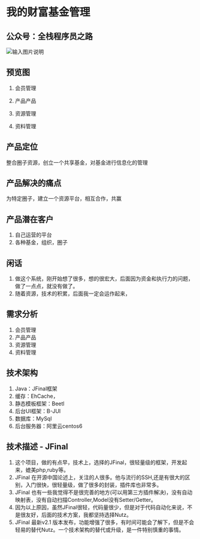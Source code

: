 # 我的财富基金管理

## 公众号：全栈程序员之路
![输入图片说明](https://mp.weixin.qq.com/mp/qrcode?scene=10000004&size=102&__biz=MzIzMTE0NTE5Mg==&mid=2651421365&idx=1&sn=ec2b310f1888fca3560ba504af0077f5&send_time= "在这里输入图片标题")

## 预览图
1. 会员管理

2. 产品产品

3. 资源管理

4. 资料管理

## 产品定位
整合圈子资源，创立一个共享基金，对基金进行信息化的管理

## 产品解决的痛点
为特定圈子，建立一个资源平台，相互合作，共赢

## 产品潜在客户
1. 自己运营的平台
2. 各种基金，组织，圈子

## 闲话
1. 做这个系统，刚开始想了很多，想的很宏大，后面因为资金和执行力的问题，做了一点点，就没有做了。
2. 随着资源，技术的积累，后面我一定会运作起来，

## 需求分析
1. 会员管理
2. 产品产品
3. 资源管理
4. 资料管理

## 技术架构
1. Java：JFinal框架
2. 缓存：EhCache，
3. 静态模板框架：Beetl
4. 后台UI框架：B-JUI
5. 数据库：MySql
6. 后台服务器：阿里云centos6

## 技术描述 - JFinal
1. 这个项目，做的有点早，技术上，选择的JFinal，很轻量级的框架，开发起来，媲美php,ruby等。
2. JFinal 在开源中国论述上，关注的人很多。他与流行的SSH,还是有很大的区别，入门很快，很轻量级，做了很多的封装，插件库也非常多。
3. JFinal 也有一些我觉得不是很完善的地方(可以用第三方插件解决)，没有自动映射表，没有自动扫描Controller,Model没有Setter/Getter。
4. 因为以上原因，虽然JFinal很轻，代码量很少，但是对于代码自动化来说，不是很友好，后面的技术方案，我都坚持选择Nutz。
5. JFinal 最新v2.1 版本发布，功能增强了很多，有时间可能会了解下，但是不会轻易的替代Nutz。一个技术架构的替代或升级，是一件特别慎重的事情。
